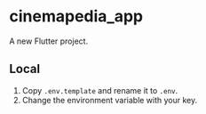 # cinemapedia_app

A new Flutter project.

## Local

1. Copy `.env.template` and rename it to `.env`.
2. Change the environment variable with your key.


